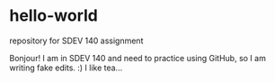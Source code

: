 # hello-world
repository for SDEV 140 assignment

Bonjour! I am in SDEV 140 and need to practice using GitHub, so I am writing fake edits. :) I like tea...
